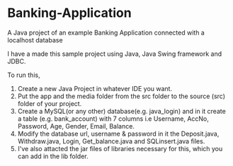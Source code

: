 # Banking-Application
A Java project of an example Banking Application connected with a localhost database

I have a made this sample project using Java, Java Swing framework and JDBC.

To run this, 
  1. Create a new Java Project in whatever IDE you want.
  2. Put the app and the media folder from the src folder to the source (src) folder of your project.
  3. Create a MySQL(or any other) database(e.g. java_login) and in it create a table (e.g. bank_account) with 7  columns i.e Username, AccNo, Password, Age, Gender, Email, Balance.
  4. Modify the database url, username & password in it the Deposit.java, Withdraw.java, Login, Get_balance.java and SQLinsert.java files.
  5. I've also attacted the jar files of libraries necessary for this, which you can add in the lib folder.